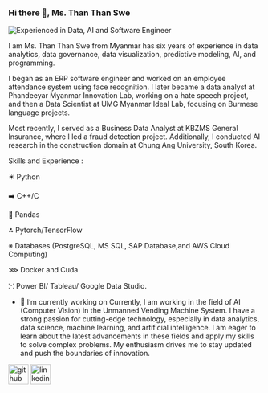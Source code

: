 ### Hi there 👋, Ms. Than Than Swe 
![Experienced in Data, AI and Software Engineer](https://pbs.twimg.com/profile_banners/1719739583704010752/1701500243/1080x360)


I am Ms. Than Than Swe from Myanmar has six years of experience in data analytics, data governance, data visualization, predictive modeling, AI, and programming. 

I began as an ERP software engineer and worked on an employee attendance system using face recognition. I later became a data analyst at Phandeeyar Myanmar Innovation Lab, working on a hate speech project, and then a Data Scientist at UMG Myanmar Ideal Lab, focusing on Burmese language projects. 

Most recently, I served as a Business Data Analyst at KBZMS General Insurance, where I led a fraud detection project. Additionally, I conducted AI research in the construction domain at Chung Ang University, South Korea.

Skills and Experience : 

✴️ Python

➡️ C++/C

🔼 Pandas

⁂ Pytorch/TensorFlow

※ Databases (PostgreSQL, MS SQL, SAP Database,and AWS Cloud Computing)

⋙ Docker and Cuda

⁙  Power BI/ Tableau/ Google Data Studio.


- 🔭 I’m currently working on Currently, I am working in the field of AI (Computer Vision) in the Unmanned Vending Machine System. I have a strong passion for cutting-edge technology, especially in data analytics, data science, machine learning, and artificial intelligence. I am eager to learn about the latest advancements in these fields and apply my skills to solve complex problems. My enthusiasm drives me to stay updated and push the boundaries of innovation.

[<img src='https://cdn.jsdelivr.net/npm/simple-icons@3.0.1/icons/github.svg' alt='github' height='40'>](https://github.com/https://github.com/thanthanswe0310?tab=repositories)  [<img src='https://cdn.jsdelivr.net/npm/simple-icons@3.0.1/icons/linkedin.svg' alt='linkedin' height='40'>](https://www.linkedin.com/in/https://www.linkedin.com/in/than-than-swe-0a52a216a//)  

